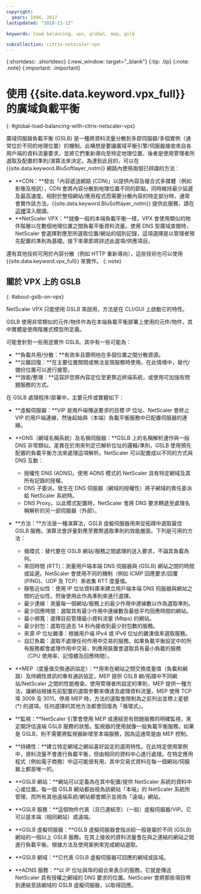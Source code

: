 ```yaml
---
copyright:
  years: 1994, 2017
lastupdated: "2018-11-12"

keywords: load balancing, vpx, global, mep, gslb

subcollection: citrix-netscaler-vpx
---
```


{:shortdesc: .shortdesc}
{:new_window: target="_blank"}
{:tip: .tip}
{:note: .note}
{:important: .important}

# 使用 {{site.data.keyword.vpx_full}} 的廣域負載平衡
{: #global-load-balancing-with-citrix-netscaler-vpx}

廣域伺服器負載平衡 (GSLB) 是一種將資料流量分散到多部伺服器/多個實例（通常位於不同的地理位置）的機制。此構想是要讓廣域平衡引擎/伺服器接收來自各用戶端的資料流量要求，並將它們重新導向至特定地理位置，後者是使用管理者所選取及配置的準則/演算法來決定。為達到此目的，可以在 {{site.data.keyword.BluSoftlayer_notm}} 網路內使用兩個已辨識的方法：

* **CDN：**發出「內容遞送網路 (CDN)」以提供內容及複合式多媒體（例如影像及視訊），CDN 會將內容分散到地理位置不同的節點，同時維持最少延遲及最高速度。相對於整個網站/應用程式而需要分散內容的特定部分時，通常會實作該方法。{{site.data.keyword.BluSoftlayer_notm}} 提供此服務，請在[這裡](/docs/infrastructure/CDN?topic=CDN-getting-started)深入閱讀。
* **NetScaler VPX：**就像一般的本端負載平衡一樣，VPX 會使用類似的物件階層以在數個地理位置之間負載平衡資料流量。使用 DNS 型廣域查閱時，NetScaler 會選擇對應至所選取位置/網站的個別記錄，這項選擇是以管理者預先配置的準則為基礎。接下來章節將詳述此選項/供應項目。

還有其他技術可用於內容分散（例如 HTTP 重新導向），這些技術也可以使用 {{site.data.keyword.vpx_full}} 來實作。
{: note}

## 關於 VPX 上的 GSLB
{: #about-gslb-on-vpx}

NetScaler VPX 只能使用 GSLB 來啟用，方法是在 CLI/GUI 上啟動它的特性。

GSLB 使用非常類似的元件/物件作為在本端負載平衡部署上使用的元件/物件，其中實體是使用階層式模型所定義。

可能會針對一些用途實作 GSLB。其中有一些可能為：

* **負載共用/分散：**有效率且聰明地在多個位置之間分散資源。
* **災難回復：**在主要位置關閉或無法呈現服務時使用。在此情境中，替代/備份位置可以進行接管。
* **效能/整理：**這容許您將內容定位至更靠近終端系統，或使用可加強有問題服務的方式。

在 GSLB 處理程序/部署中，主要元件或實體如下：

* **虛擬伺服器：**VIP 是用戶端傳送要求的目標 IP 位址、NetScaler 會終止 VIP 的用戶端連線，然後起始與（本端）負載平衡服務中已配置伺服器的連線。
* **DNS（網域名稱系統）及名稱伺服器：**GSLB 上的名稱解析運作與一般 DNS 非常類似。差異在於用來判定已解析位址的邏輯/準則，GSLB 使用預先配置的負載平衡方法來處理這項解析。NetScaler 可以配置成以不同的方式與 DNS 互動：
	* 授權性 DNS (ADNS)。使用 ADNS 模式的 NetScaler 具有特定網域及其所有記錄的授權。
	* DNS 子委派。發生在 DNS 伺服器（網域的授權性）將子網域的責任委派給 NetScaler 系統時。
	* DNS Proxy。以此模式配置時，NetScaler 會將 DNS 要求轉遞至處理名稱解析的另一部伺服器（外部）。
* **方法：**方法是一種演算法，GSLB 虛擬伺服器用來從拓蹼中選取最佳 GSLB 服務。演算法會評量對應至實際選取準則的效能層面。下列是可用的方法：
  * 循環式：替代要在 GSLB 網站/服務之間處理的送入要求，不論其負載為何。
  * 來回時間 (RTT)：測量用戶端本端 DNS 伺服器與 (GSLB) 網站之間的時間或延遲。NetScaler 會使用不同的機制（例如 ICMP 回應要求/回覆 (PING)、UDP 及 TCP）來收集 RTT 度量值。
  * 靜態近似性：使用 IP 位址資料庫來建立用戶端本端 DNS 伺服器與網站之間的近似性，然後使用此作為準則來進行選擇。
  * 最少連線：測量每一個網站/服務上的最少作用中連線數以作為選取準則。
  * 最少回應時間：選取具有最少作用中連線數及最低平均回應時間的網站。
  * 最小頻寬：選擇目前管理最小資料流量 (Mbps) 的網站。
  * 最少封包：選取在過去 14 秒內接收到最少封包數的服務。
  * 來源 IP 位址雜湊：根據用戶端 IPv4 或 IPv6 位址的雜湊值來選取服務。
  * 自訂負載：選取不處理任何作用中交易的服務。如果負載平衡設定中的所有服務都會處理作用中交易，則應用裝置會選取具有最小負載的服務（CPU 使用率、記憶體及回應時間）。

* **MEP（度量值交換通訊協定）：**用來在網站之間交換度量值（負載和網路）及持續性資訊的專有通訊協定。MEP 提供 GSLB 網/拓蹼中不同網站/NetScaler 之間的性能檢查。使用管理者所設定的準則，MEP 提供一種方法，讓網站根據先前配置的選取參數來傳達及處理資料流量。MEP 使用 TCP 埠 3009 及 3011。停用 MEP 時，方法的選取會限制為之前列出並標上星號 (*) 的選項。任何選擇的其他方法都會回復為「循環式」。
* **監視：**NetScaler 引擎會使用 MEP 或連結至有問題服務的明確監視，來定期評估遠端 GSLB 服務的狀態。監視器的使用就像一般負載平衡服務。如果是 GSLB，則不需要將監視器新增至本端服務，因為這通常是由 MEP 控制。
* **持續性：**建立特定網域之網站喜好設定的選用特性。在此特定使用案例中，資料流量不會進行負載平衡，但由相同的資料中心進行處理。在特定應用程式（例如電子商務）中這可能很有用，其中交易式資料在每一個網站/伺服器上都是唯一的。
* **GSLB 網站：**網站可以定義為在其中配置/提供 NetScaler 系統的資料中心或位置。每一個 GSLB 網站都由視為該網站「本端」的 NetScaler 系統所管理，而所有其他遠端系統/網站都會顯示並視為「遠端」網站。
* **GSLB 服務：**這個物件代表（且已連結至）（一般）虛擬伺服器/VIP。它可以是本端（相同網站）或遠端。
* **GSLB 虛擬伺服器：**GSLB 虛擬伺服器會指派給一般是屬於不同 (GSLB) 網站的一個以上 GSLB 服務。在其上接收的資料流量會在與之連結的網站之間進行負載平衡。根據方法及使用案例來完成網站選取。
* **GSLB 網域：**它代表 GSLB 虛擬伺服器可回應的網域或區域。
* **ADNS 服務：**以 IP 位址與埠的組合來表示的服務，它就是傳送 NetScaler 具有授權之網域的 DNS 要求的位置。NetScaler 會將那些項目帶到連結至該網域的 GSLB 虛擬伺服器，以取得回應。
